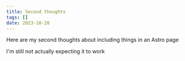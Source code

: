 ```yaml
---
title: Second thoughts
tags: []
date: 2023-10-28
---
```


Here are my second thoughts about including things in an Astro page

I'm still not actually expecting it to work
